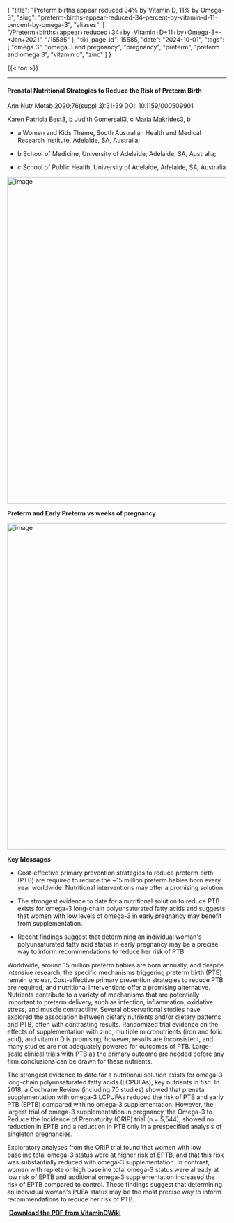 {
    "title": "Preterm births appear reduced 34% by Vitamin D, 11% by Omega-3",
    "slug": "preterm-births-appear-reduced-34-percent-by-vitamin-d-11-percent-by-omega-3",
    "aliases": [
        "/Preterm+births+appear+reduced+34+by+Vitamin+D+11+by+Omega-3+-+Jan+2021",
        "/15585"
    ],
    "tiki_page_id": 15585,
    "date": "2024-10-01",
    "tags": [
        "omega 3",
        "omega 3 and pregnancy",
        "pregnancy",
        "preterm",
        "preterm and omega 3",
        "vitamin d",
        "zinc"
    ]
}


{{< toc >}}

---

#### Prenatal Nutritional Strategies to Reduce the Risk of Preterm Birth

Ann Nutr Metab 2020;76(suppl 3):31-39 DOI: 10.1159/000509901

Karen Patricia Best3, b Judith Gomersall3, c Maria Makrides3, b

* a Women and Kids Theme, South Australian Health and Medical Research Institute, Adelaide, SA, Australia;  

* b School of Medicine, University of Adelaide, Adelaide, SA, Australia; 

* c School of Public Health, University of Adelaide, Adelaide, SA, Australia

<img src="https://d1bk1kqxc0sym.cloudfront.net/attachments/webp/ptb-etpb-vit-d-omega-3.webp" alt="image" width="750">

 **Preterm and Early Preterm vs weeks of pregnancy** 

<img src="https://d1bk1kqxc0sym.cloudfront.net/attachments/webp/preterm-and-early.webp" alt="image" width="750">

 **Key Messages** 

* Cost-effective primary prevention strategies to reduce preterm birth (PTB) are required to reduce the ~15 million preterm ba­bies born every year worldwide. Nutritional interventions may offer a promising solution.

* The strongest evidence to date for a nutritional solution to re­duce PTB exists for omega-3 long-chain polyunsaturated fatty acids and suggests that women with low levels of omega-3 in early pregnancy may benefit from supplementation.

* Recent findings suggest that determining an individual wom­an's polyunsaturated fatty acid status in early pregnancy may be a precise way to inform recommendations to reduce her risk of PTB.

Worldwide, around 15 million preterm babies are born annu­ally, and despite intensive research, the specific mechanisms triggering preterm birth (PTB) remain unclear. Cost-effective primary prevention strategies to reduce PTB are required, and nutritional interventions offer a promising alternative. Nutri­ents contribute to a variety of mechanisms that are potentially important to preterm delivery, such as infection, inflam­mation, oxidative stress, and muscle contractility. Several ob­servational studies have explored the association between dietary nutrients and/or dietary patterns and PTB, often with contrasting results. Randomized trial evidence on the effects of supplementation with zinc, multiple micronutrients (iron and folic acid), and vitamin D is promising; however, results are inconsistent, and many studies are not adequately pow­ered for outcomes of PTB. Large-scale clinical trials with PTB as the primary outcome are needed before any firm conclu­sions can be drawn for these nutrients. 

The strongest evi­dence to date for a nutritional solution exists for omega-3 long-chain polyunsaturated fatty acids (LCPUFAs), key nutri­ents in fish. In 2018, a Cochrane Review (including 70 studies) showed that prenatal supplementation with omega-3 LCPU­FAs reduced the risk of PTB and early PTB (EPTB) compared with no omega-3 supplementation. However, the largest tri­al of omega-3 supplementation in pregnancy, the Omega-3 to Reduce the Incidence of Prematurity (ORIP) trial (n = 5,544), showed no reduction in EPTB and a reduction in PTB only in a prespecified analysis of singleton pregnancies. 

Ex­ploratory analyses from the ORIP trial found that women with low baseline total omega-3 status were at higher risk of EPTB, and that this risk was substantially reduced with omega-3 supplementation. In contrast, women with replete or high baseline total omega-3 status were already at low risk of EPTB and additional omega-3 supplementation increased the risk of EPTB compared to control. These findings suggest that determining an individual woman's PUFA status may be the most precise way to inform recommendations to reduce her risk of PTB.

 **<i class="fas fa-file-pdf" style="margin-right: 0.3em;"></i><a href="https://d1bk1kqxc0sym.cloudfront.net/attachments/pdf/prenatal-supplements-and-preterm-birth-compresspdf.pdf">Download the PDF from VitaminDWiki </a>**